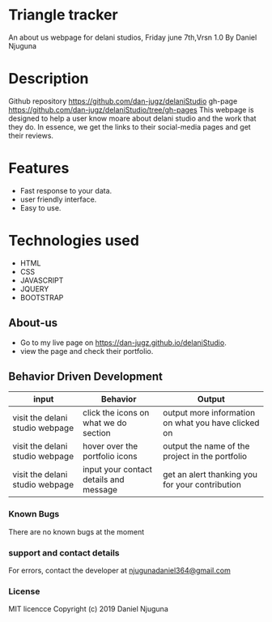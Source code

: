 # Triangle tracker
An about us webpage for delani studios, Friday june 7th,Vrsn 1.0
By Daniel Njuguna
# Description
Github repository https://github.com/dan-jugz/delaniStudio gh-page https://github.com/dan-jugz/delaniStudio/tree/gh-pages 
This webpage is designed to help a user know moare about delani studio and the work that they do.
In essence, we get the links to their social-media pages and get their reviews. 
# Features
* Fast response to your data.
* user friendly interface.
* Easy to use.
# Technologies used
* HTML
* CSS 
* JAVASCRIPT
* JQUERY
* BOOTSTRAP
## About-us
* Go to my live page on https://dan-jugz.github.io/delaniStudio.
* view the page and check their portfolio.
## Behavior Driven Development 
input|Behavior|Output
----|----|------
visit the delani studio webpage|click the icons on what we do section|output more information on what you have clicked on
visit the delani studio webpage|hover over the portfolio icons|output the name of the project in the portfolio
visit the delani studio webpage|input your contact details and message|get an alert thanking you for your contribution

### Known Bugs
There are no known bugs at the moment
### support and contact details
For errors, contact the developer at njugunadaniel364@gmail.com
### License
MIT licencce Copyright (c) 2019 Daniel Njuguna